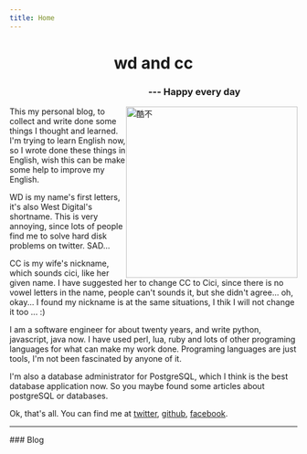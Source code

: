 ```yaml
---
title: Home
---
```


<h1><center>wd and cc</center></h1>
<h3 style="margin-right:100px;text-align:right">--- Happy every day</h3>

<div style="float:right"><a data-flickr-embed="true"  href="https://www.flickr.com/photos/wd_afei/21077008516/in/dateposted-public/" title="酷不"><img src="https://farm1.staticflickr.com/627/21077008516_9191edb81a_b.jpg" width="300px" alt="酷不"></a><script async src="//embedr.flickr.com/assets/client-code.js" charset="utf-8"></script>
</div>

This my personal blog, to collect and write done some things I thought and learned. I'm trying to learn English now, so I wrote done these things in English, wish this can be make some help to improve my English.

WD is my name's first letters, it's also West Digital's shortname. This is very annoying, since lots of people find me to solve hard disk problems on twitter. SAD...

CC is my wife's nickname, which sounds cici, like her given name. I have suggested her to change CC to Cici, since there is no vowel letters in the name, people can't sounds it, but she didn't agree... oh, okay... I found my nickname is at the same situations, I thik I will not change it too ... :)

I am a software engineer for about twenty years, and write python, javascript, java now. I have used perl, lua, ruby and lots of other programing languages for what can make my work done. Programing languages are just tools, I'm not been fascinated by anyone of it.

I'm also a database administrator for PostgreSQL, which I think is the best database application now. So you maybe found some articles about postgreSQL or databases.

Ok, that's all. You can find me at [twitter](https://twitter.com/wd), [github](https://github.com/wd), [facebook](https://www.facebook.com/wdicc).

<hr />
### Blog
